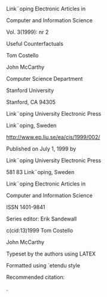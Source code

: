 Link¨oping Electronic Articles in

Computer and Information Science

Vol. 3(1999): nr 2

Useful Counterfactuals

Tom Costello

John McCarthy

Computer Science Department

Stanford University

Stanford, CA 94305

Link¨oping University Electronic Press

Link¨oping, Sweden

http://www.ep.liu.se/ea/cis/1999/002/

Published on July 1, 1999 by

Link¨oping University Electronic Press

581 83 Link¨oping, Sweden

Link¨oping Electronic Articles in

Computer and Information Science

ISSN 1401-9841

Series editor: Erik Sandewall

c(cid:13)1999 Tom Costello

John McCarthy

Typeset by the authors using LATEX

Formatted using ´etendu style

Recommended citation:

<Authors>. <Title>. Link¨oping Electronic Articles in

Computer and Information Science, Vol. 3(1999): nr 2.

http://www.ep.liu.se/ea/cis/1999/002/. July 1, 1999.

This URL will also contain a link to the authors’ home pages.

The publishers will keep this article on-line on the Internet

(or its possible replacement network in the future)

for a period of 25 years from the date of publication,

barring exceptional circumstances as described separately.

The on-line availability of the article implies

a permanent permission for anyone to read the article on-line,

to print out single copies of it, and to use it unchanged

for any non-commercial research and educational purpose,

including making copies for classroom use.

This permission can not be revoked by subsequent

transfers of copyright. All other uses of the article are

conditional on the consent of the copyright owners.

The publication of the article on the date stated above

included also the production of a limited number of copies

on paper, which were archived in Swedish university libraries

like all other written works published in Sweden.

The publisher has taken technical and administrative measures

to assure that the on-line version of the article will be

permanently accessible using the URL stated above,

unchanged, and permanently equal to the archived printed copies

at least until the expiration of the publication period.

For additional information about the Link¨oping University

Electronic Press and its procedures for publication and for

assurance of document integrity, please refer to

its WWW home page: http://www.ep.liu.se/

or by conventional mail to the address stated above.

Abstract

Counterfactual conditional sentences can be useful in artiﬁcial

intelligence as they are in human aﬀairs.

In particular, they

allow reasoners to learn from experiences that they did not quite

have.

Our tools for making inferences from counterfactuals permit

inferring sentences that are not themselves counterfactual. This

is what makes them useful.

A simple class of useful counterfactuals involves a change

of one component of a point in a space provided with a carte-

sian product structure. We call these cartesian counterfactuals.

Cartesian counterfactuals can be modeled by assignment and

contents functions as in program semantics. We also consider

the more general tree-structured counterfactuals.

Introduction

(1): “If another car had come over the hill when you

passed that car, there would have been a head-on colli-

sion.”

is a useful counterfactual conditional sentence. The driver will esti-

mate how long passing took and how much time he would have had if

another car had come over the hill. In this he uses his observation of

the distance to the top of the hill when he got back in the right hand

lane and his estimate of how long it would have taken a car suddenly

coming over the hill to cover that distance.

If he regards the counterfactual (1) as true, he will be more cau-

tious about passing in the future. If he regards it as false, it will be

because he thinks he had plenty of time to complete the maneuver

and get back in the right lane. If he regards it merely as a material

implication with a false antecedent, he’ll believe it but won’t take it

as a reason to change his driving habits.

We discuss such useful counterfactuals for two reasons. (1) We

expect them to be useful in AI systems. (2) We have found counter-

factuals inferred from experience and having behavioral consequences

to admit a richer theory than counterfactuals cooked up to serve as

examples of the semantics.

In general, a counterfactual conditional sentence ( counterfactual

for short ) is a sentence

p implies q,

in which the antecedent p is false. If implies is taken to be the ordi-

nary mathematical logical implication ⊃, then all counterfactuals are

true. However, in ordinary life, it is often useful to consider certain

counterfactuals, as in the above example (1), as being possibly false.

Also (1) may be a useful counterfactual because it permits the driver

to learn from an experience he didn’t quite have.

We will use (cid:31) to represent counterfactual implication, so that (1)

may be written

Another car was coming when you passed (cid:31) there was

a head-on collision.

Q. What can the driver learn if he believes (1)?

A. Whatever he could learn from “Another car came when you

passed, and there was a head-on collision.”

Three points.

1. We ignore the possibility that the collision might interfere with

the driver’s ability to learn.

2. What can be learned depends on the driver’s mechanisms for

learning. However, we propose that he applies the same learning

mechanism to the almost experience as he would apply to the real

experience.

3. The hypothetical experience is not a full possible world, e.g.

the name of the driver of the car that came over the hill isn’t deter-

mined. It is a theoretical entity in an approximate theory. [McCarthy, 2000]

treats approximate theories in some detail, but the simplest approxi-

mate theories for discussing counterfactuals are the theories of carte-

sian counterfactuals of the present article.

One straightforward inference from (1) is (2)

Another car comes when you pass under suﬃciently

similar circumstances ⊃ there is a head-on collision.

Thus a counterfactual conditional is used to infer a correspond-

ing ordinary conditional, univerally quantiﬁed over “similar circum-

stances”. Believing the counterfactual (1) lets us make the same gen-

eralization from the counterfactual conditional that we would make

had the collision occurred.

There is some resemblance between this inference and those used

to infer a scientiﬁc law, but there are two important diﬀerences. (1)

“similar circumstances” is often not spelled out in language. It can

be just circumstances that look the same. (2) The inference is from

a single experience; more is needed to infer a scientiﬁc law.

While counterfactuals are used in daily life, they have been most

studied in philosophy. The main philosophical goal has been to assign

meaning to these sentences. The Lewis/Stalnaker [Stalnaker, 1968]

[Stalnaker and Thomason, 1970] approach is the leading one. David

Lewis [Lewis, 1973] deﬁnes the truth of a counterfactual using the

notion of possible worlds. He posits that possible worlds are ordered

by comparative possibility. He then regards p (cid:31) q as true provided

q is true in the nearest possible worlds where p is true. He gives no

way of judging the closeness of worlds save that of considering the

counterfactuals. Thus it seems diﬃcult to evaluate the truth of any

particular counterfactual based on other evidence.

Moreover, he Lewis/Stalnaker approach oﬀers no way of inferring

non-counterfactual sentences from counterfactuals.

The truth of a counterfactual does not just depend on the state

of the world the way a direct observation does. There is always a

theory—in the above example, an implicit theory of driving shared by

the passenger and the driver. The theory is based on their experience

and what they have learned and been taught about driving.

2 Uses of Counterfactuals

For AI purposes we ask what kinds of counterfactuals are useful to

humans, as they are also likely to be the kinds useful to computer

programs. Concentrating on counterfactuals that are useful in that

believing them usefully aﬀects behavior may also have some philo-

sophical beneﬁts, because the reasoning leading to a useful counter-

factual and the useful conclusions drawn from it provide some guid-

ance about the best kind of theory.

We begin with some examples of the uses of particular counter-

factuals.

1. The counterfactual head-on collision of the introduction.

2. Two ski instructors see a pupil fall on a hill. One says “If

he had bent his knees more, he would not have fallen”. The

other disagrees and claims “If he had put his weight on his

downhill ski, he would not have fallen”. This example is from

[McCarthy, 1979]. Each one suggests a speciﬁc kind of lesson.

3. Our ski instructors could view the world in a diﬀerent way, and

both assent to the counterfactual, “if he had two more lessons

he would not have fallen”.

4. If Caesar had been in charge in Korea, he would have used

nuclear weapons.

If Caesar had been in charge in Korea, he

would have used catapults. Diﬀerent theoretical structures give

diﬀerent counterfactuals. Maybe the ﬁrst suggests that if we

are serious about winning, we should be more like Caesar. The

second doesn’t suggest anything.

5. If there had been one more book in that box you would not

have been able to lift it. The lesson is not to put too many

books in a box.

6. If wishes were horses, beggars would ride. We are far from

proposing a way of drawing conclusions from metaphors. This

very abstract counter-factual would have a very approximate

theory

Each of these counterfactuals tells us something about how the

world works. We can use this advice in future, if we ﬁnd ourselves in

a similar situation. The notion that the counterfactual is applicable

on similar occasions is important. If we are to use a counterfactual to

predict in a new occasion s, there must be some kind of test, whether

or not the new occasion s is suﬃciently similar to the situation that

gave rise to the counterfactual. This test is given by an approximate

theory.

The kind of approximate theories that are relevant to counterfac-

tuals are those covering only some aspects of the world. The theory

used in the car example does not include facts that determine whether

or not another car can come over the hill. Likewise the skier theory

does not determine if a skier bends his knees. The theories allowing

inferences about Caesar in Korea respectively relate to his character

as a general and the weapons he had. “If wishes were horses . . .

”, takes only advantage of the semantic parallel between having a

wish and having a material object. Approximate theories are more

thoroughly discussed in [McCarthy, 2000].

2.1 Learning

A skier might conclude that had he bent his knees on a certain slope

he would not have fallen. The skier can learn from this. It is im-

portant, if we are to use counterfactuals for learning that we can

recognize that they are sometimes false. In our ﬁrst example we can

imagine the response that “If there were another car it would have

been visible in time for me to avoid it”. This new counterfactual can

also be true or false.

The performance of learning algorithms improves when they have

more examples. Counterfactuals are one way to collect more examples

than can be found by direct experience. Often it is better to imagine

a data point than to experience it.

2.2 Prediction in similar circumstances

In so far as our knowledge of the world is incomplete, new sentences

can tell us more about the world. Every counterfactual we are told

gives us more information about how the world would be, if things

were only slightly diﬀerent, relative to some unstated approximate

theory. This information can later be used if we ﬁnd ourselves in a

situation with only a small number of diﬀerences between it and the

present, so that the approximate theory is applicable to both. The

counterfactual

“If there had been one more book in that box you

would not have been able to lift it.”

tell us that in future situations, that satisfy the unstated theory the

speaker considers, boxes with more books in them will be too heavy

to lift. This diﬀers from the learning we considered earlier, as this

is inferring a universal from a counterfactual, rather than using the

counterfactual as an instance in a learning algorithm.

If the approximate theory is unstated, to use this counterfactual

we need to infer what theory was used. A natural default to use here

is to assume that the speaker is using the same theory that you ﬁnd

appropriate to describe the situation.

We can apply counterfactuals in other situations because the the-

ories on which they are based are approximate. The truth of the

counterfactual only depends on certain features of the situation, and

when these features re-occur, the same inference may be made. In a

later section we give an example of where we can derive new facts,

that do not mention counterfactuals, from a counterfactual. In our

skiing domain, we show that we can derive a fact about the world

(that a certain slope is a turn), from the truth of a counterfactual,

(“if he had put his weight on his downhill ski, he would not have

fallen”).

Counterfactuals are useful for other purposes in AI. Ginsberg

[Ginsberg, 1986] suggests that they are useful for planning. They

also are closely related to the notion of causality, as discussed in

[Pearl, 1988] [Geﬀner, 1992],[Pearl, 2000].

3 Detailed Examples

Cartesian counterfactuals involve a counterfactual sentence, a theory,

a frame, and a world/point in the frame. The sentence is interpreted

by the theory, relative to the frame. We move through the frame,

from the current world, to a new point in the frame.

3.1 Rectangular co-ordinates

Example: 1 We consider a cartesian space of three components, x,

y, z. The theory provides a co-ordinate system for the space. We are

interested in the distance from a point to the origin:

s = (cid:112)x2 + y2 + z2

This sentence is our approximate theory.

Now consider the point (1, 2, 1). This will act as our current world.

We ask whether,

y = 3 (cid:31) s = √19.

(2)

Our cartesian structure implies that x and z hold their particular

values 1, 1. Therefore we have

s = √1 + 9 + 1, s = √11, s (cid:54)= √19.

Therefore (2) is an example of an untrue counterfactual. The coun-

terfactual “if y were 3 then s would be √11” is true, i.e. y = 3 (cid:31) s =

√11.

This example has all the essential elements of a cartesian coun-

terfactual. We have a cartesian space, whose points are the models

of the approximate theory and whose structure is given by the co-

ordinates. Each of these co-ordinates in this example is the value of

a variable. To ﬁnd the truth value of a counterfactual we change the

co-ordinate as speciﬁed by the left hand side and evaluate the right

hand side.

The co-ordinate frame we chose here, using the variables x, y, z,

is not the only possible frame. A transformation of those variables

would give a similar theory but with diﬀerent counterfactuals.. One

possibility is,

x(cid:48) = x + y, y, z,

Our initial state has the following values.

x(cid:48) = 3, y = 2, z = 1,

Given this co-ordinate system, the counterfactual y = 3 (cid:31) s = √19

is true, whereas it was false in the previous frame.

In this example, s was uniquely determined by the values of the

co-ordinates. We can imagine that another value r, is not uniquely

determined—we only know that it is smaller than s. Thus we have,

r ≤ (cid:112)x2 + y2 + z2.

Again, let us choose x, y, z to have the values (1, 2, 1). In this case

y = 3 (cid:31) r ≤ √11 is true, as we know that r ≤ s and s = √11.

Furthermore, we know that y = 3 (cid:31) r ≥ 10 is false. However,

when we cannot uniquely determine all other components in terms

of the co-ordinates, some counterfactuals are indeterminate. For in-

stance, we do not know the truth value of y = 3 (cid:31) r = √6.

Thus diﬀerent co-ordinate frame make diﬀerent counterfactuals

true. Thus three factors inﬂuence the truth of a counterfactual:

1. The space of possible states.

2. The co-ordinate frame on the space of possible states.

3. The current state.

The above rectangular co-ordinate system example hasn’t enough

structure to prefer one theory over another. However, suppose it were

speciﬁed that x, y and z were the co-ordinates along the walls and

the height of a point starting from the corner of a room. Then there

would be some reason for preferring the x-y-z theory and its asso-

ciated counterfactuals to the x(cid:48)-y-z theory and its associated coun-

terfactuals. When there is a clear reason to prefer one theory, its

counterfactuals can have a somewhat objective character. These are

the most useful. Even so, this would be a useful counterfactual only

imbedded in a larger theory that includes some goal.

3.2 The Almost Crash—Elaborated

We elaborate the almost-crash example slightly to say “might have

been a head-on collision” instead of “would have been a head-on

collision”. In this uncertain world, it is more realistic.

Suppose the driver estimates (triggered by the passenger’s state-

ment) that it will take 7 ± 2 seconds to complete the pass and get

back in the right lane. He also estimates that it will take 9 ± 3 sec-

onds to drop back and get in line and that if he stays in the left lane

and a car comes over the hill at that instant, he collision will occur

in 9 ± 5 seconds. He concludes that if a car comes over the hill at

that embarrassing moment the probability of a collision is 0.2. He

estimates the probability of a car coming over the hill at that instant

is between 0.001 and 0.0001. He concludes that the odds, while small,

are unacceptable.

We have expressed this example numerically, as might be appro-

priate for a robot. Formalizing this aspect of human behavior might

not be so numerical.

We can suppose that his estimate of the required passing time is

not an a priori estimate based on a theory of driving but is based

on how rapidly he was overtaking the other car, i.e.

is based on

this experience. Thus he learns to change his driving rules from

an experience of collision that he didn’t quite have. Much case-based

reasoning in real life is based on counterfactuals, although the theories

described in [Lenz et al., 1998, Leake and Plaza, 1997] do not include

counterfactual cases.

3.3 Formalization of the Skiing Examples

We now look at an axiomatization that formalizes some examples

of counterfactuals in a skiing domain. We sketch a formalization

of skiing, which includes both some facts about lessons, and some

facts about what happens when you ski. The formalization uses the

situation calculus discussed in [McCarthy and Hayes, 1969].

The analysis is designed to highlight several points.

1. Co-ordinate frames give a simple way of deﬁning semantics for

counterfactuals.

2. Diﬀerent frames are appropriate for diﬀerent points of view.

3. Diﬀerent frames can lead to diﬀerent counterfactuals.

We consider four counterfactuals. The ﬁrst two are from our

previously mentioned two ski instructors. Before we consider the

counterfactuals, we consider the following story.

Junior had 25 dollars. He went to a ski slope and

spent his money on one cheap lesson, that cost 25 dol-

lars. Cheap lessons teach you one skill each lesson, either

bending your knees on bumps, or if you have learned that,

then placing your weight on your downhill ski on turns.

Expensive lessons cost twice as much, but teach two skills

per lesson, in the same order. Thus, Junior learns to bend

his knees. He then goes skiing, at a time picked out by

situation 1, but when he comes to Slope4 he falls.

Slope4 is a turn, and according to our theory, unless

you place your weight on your downhill ski on turns you

fall. We also believe that unless you bend your knees on

a bump you fall, and that these behaviors happen only if

you have learned these skills.

Our ﬁrst counterfactual states that ‘ ‘if he had actually bent his

knees in situation 1 then he would not have fallen in the next situa-

tion”. This will be represented by the following counterfactual.

Actual(result(Bend, S1)) (cid:31) ¬holds(Fallen, Next(S1))

(3)

The other states that ‘ ‘if he had actually put his weight on the down-

hill ski in situation 1 then he would not have fallen in the next situ-

ation”. In our logical formalization this will be written.

Actual(result(Down, S1)) (cid:31) ¬holds(Fallen, Next(S1))

(4)

The diﬀerence can be resolved by ﬁnding out whether Slope4 has a

bump or is a turn. As Slope4 is a turn, the ﬁrst is false and the second

is true. Here, the counterfactuals are evaluated in a frame where what

Actually happens is a component. Thus, we can change the fact that

he bent his knees, without changing any other co-ordinate, and thus

infer that he does not fall.

Both our instructors can agree that ‘ ‘if he had chosen more ex-

pensive lessons, then he would not have fallen”.

Choice = Expensive (cid:31) ¬holds(Fallen, Next(S1))

(5)

Here they choose to keep the number of lessons ﬁxed, but make the

lessons better.

Our hero does not assent to the above conditional. He knows

that “if he chose the expensive lessons, he would not have had any

lessons”, as he cannot aﬀord it. Thus he believes that he would fall

if he chose expensive lessons,

Choice = Expensive (cid:31) holds(Fallen, Next(S1)).

(6)

Thus he still would not have learned the requisite skills. Expensive

lessons cost more, so he would not have been able to take as many

lessons.

The reason that the ski instructors diﬀer from our hero on this

conditional is that they allow the amount of money to vary, while our

hero allows the number of lessons to vary. They use diﬀerent frames

and thus get diﬀerent results.

We give an axiomatization of part of this domain in Section 5,

and now present a set of frames that gives the results for the ﬁrst two

counterfactuals.

3.4 Co-ordinate frames for Skiing

With the axiomatization of the above story given below we can now

consider the ﬁrst two counterfactuals. In each case we take an ap-

proximate theory, which will be some subset of the consequences of

the axioms in Section 5 , and a co-ordinate frame. From the theory

and the frame we judge the truth of the counterfactual. We show that

choosing diﬀerent approximate theories, or choosing diﬀerent frames

can lead to diﬀerent choices.

We give the co-ordinate frame that the two instructors use. They

choose what situations were actual, and what ﬂuents held at the

situation S1, and the type of Slope4 as their frame. Here tr is a truth

value. The co-ordinates in the frame are the following terms, (two of

these are propositions, and so take on the values true or false).

Next(S1), Typeslope4,

holds(Fallen, S1), holds(Skiing4, S1).

As their core approximate theory they take the axioms about the

eﬀects of various ski moves, 15, the axiom relating Next and Actual,

16, and the unique names and domain closure axioms and the frame

axioms 18. As the current world, they choose the values,

Next(S1) = result(Falls, S1) Typeslope4 = Turn

¬holds(Fallen, S1)

holds(Skiing4, S1)

as they agree that Junior did fall on a slope with a bump, while skiing

Slope4.

With this frame the following counterfactuals are false and true,

respectively.

Actual(result(Bend, S1)) (cid:31) ¬holds(Fallen, Next(S1))

Actual(result(Down, S1)) (cid:31) ¬holds(Fallen, Next(S1))

In contrast the counterfactual

Actual(result(Bend, S1)) ∧ Typeslope4 = Bump (cid:31)

¬holds(Fallen, Next(S1))

is true. We prove the ﬁrst two claims formally after introducing the

necessary machinery in the next section.

(7)

(8)

4 Cartesian Counterfactuals via State Vec-

tors

In the previous section we claimed that certain counterfactuals were

true, given some co-ordinate frames. We now give a preliminary

axiomatization in terms of state vectors that allows us to formally

prove these statements.

We can deﬁne cartesian counterfactuals in terms of state vectors

[McCarthy, 1962]. The value of a variable x in a state vector ξ is

c(x, ξ), while the state vector that is like ξ, save that x has been

assigned the value v, is a(x, v, ξ). We can axiomatize a and c as

follows.

∀x, v.ξ.c(x, a(x, v, ξ)) = v,

∀x, y, v, ξ.x (cid:54)= y → c(y, a(x, v, ξ)) = c(y, ξ)

(9)

(10)

(11)

(12)

(13)

The numerical example of subsection 3.1 is expressed as follows.

Let ξ0 represent the actual state of the world. We have

c(x, ξ0) = 1

c(y, ξ0) = 2

c(z, ξ0) = 1

We are interested in the function

s(ξ) = (cid:112)c(x, ξ)2 + c(y, ξ)2 + c(z, ξ)2.

The counterfactual

takes the form

y = 3 (cid:31) s = 7

s(a(y, 3, ξ0)) = 7.

It is obviously false.

Notice that while cartesian counterfactuals give a meaning to “if

x were 7”, they do not give a meaning to “if x + y were 7. This

is a feature, not a bug, because in ordinary common sense, counter-

factuals easily constructed from meaningful counterfactuals are often

without meaning.

In the above the “variables” x, y, and z are logically constants.

When we need to quantify over such variables, we need new variables

with an appropriate typographical distinction.

4.1 Relating State vectors to Propositions

The above way of rephrasing a counterfactual as a statement about

state-vectors is insuﬃcient in general. It does not specify how each

step is to be done in other cases. There are three steps.

1. The ﬁrst is to describe the current world as the contents of a

state vector. This is equation 10 above.

2. We now relativize all the other terms, those that are not co-

ordinates, in the theory, making them functions of a state vector

ξ. We replace the terms t that are co-ordinates by their the

contents functions applied to the term, i.e. c(t, xi). This gives

the equation 11 above.

3. The third and ﬁnal step is to interpret left hand side as a mod-

iﬁcation of the state vector. This step yields equation 13 in the

above example. We then judge the relativized right hand side

applied to the new state vector. That is we ask if the relativized

right hand side follows from the values of the co-ordinates ini-

tially, and the relativized theory.

Our state vector does not have values for all terms, just those in

our co-ordinate frame. Thus, for our numerical example, the set of

co-ordinates is,

x, y, z

We need to distinguish between the value of a constant x and its

name x. Here x in bold font refers to the name x, while x in plain

font denotes the value of x.

Let the state vector ξ assign these the terms1 nx, ny, nz. The

propositions that the state vector ξ encodes are thus the three propo-

sitions,

x = nx,

y = ny,

z = nz

Here we have used x, in plain font, as the proposition states that

the value of x is the value of the term nx.

We assign a co-ordinate a value using the a assignment function.

We can determine the value of a co-ordinate in a state vector using

c, the contents function.

We call the set of co-ordinates our frame, and we assume that

they are exactly the names of terms that are true of the predicate f .

Rather than assume that there is only a single frame, we can make

the frame an argument of c and a. This gives the axioms,

∀x, v, ξ, f.f (x) → c(x, a(x, v, ξ, f ), f ) = v

∀x, y, v, ξ, f.f (x) ∧ f (y) ∧ x (cid:54)= y →

c(y, a(x, v, ξ, f ), f ) = c(y, ξ, f )

However, for notational convenience we assume that the frame is

recoverable from the state vector, so we keep the ternary a and the

binary c whenever what frame we are using is clear from the context.

Our state vector thus uniquely determines the values of the co-

ordinates in the frame. From these values, we can determine a theory,

the set of sentences implied by the statements that the co-ordinates

have the values in the state vector.

The propositions that our state vector gives us may not be all the

facts about the world. In our numerical example, the extra fact,

s = (cid:112)x2 + y2 + z2

was also the case.

We usually insist that our approximate theory is consistent with

our frame. That is, the propositions true at every point in our frame

are consistent with the approximate theory.

1We alternately suppose that the state vector assigns values to the names of

constants, but for reasons of generality is is sometimes useful to be able to specify

that a constant is equal to a term, rather than to a value.

To reiterate, a co-ordinate frame, f , is a tuple of names of terms.

In the simplest case these are constants. A point p in a co-ordinate

frame f is a tuple of terms, equal in number to the co-ordinates of

f , and having the type/sort of the corresponding term in f . In the

simplest case, this is a tuple of values, the denotation of the terms.

The state vector that assigns the co-ordinates f the terms p is denoted

ξ(f, p).

The relativization of a theory A to a state vector variable ξ, writ-

ten A(ξ) and a set of co-ordinates X is the theory resulting from

replacing each co-ordinate x by c(x, ξ), and replacing each func-

tion, predicate and constant k not in X by a function from ξ to

the type/sort of k.

Deﬁnition: 1 Let fi be a term in a co-ordinate frame f , and let n

be a term, and let p = p1, . . . , pn be a point in f , the current world,

and let A be an approximate theory.

A counterfactual sentence fi = n (cid:31) ψ, is true in (cid:104)A, f, p(cid:105), if and

only if,

(cid:94)

j≤m

c(fj, ξ0) = pj, A(ξ0) |= ψ(a(fi, n, ξ0)).

We now consider our ﬁrst example. We deﬁne our frame as fol-

lows.

∀var.f0(var) ≡ (var = x) ∨ (var = y)

∨(var = z)

It is important to note that x, y, z are names of constants, not vari-

ables themselves.

We now deﬁne our initial state vector ξ0.

c(x, ξ0, f0) = 1, c(y, ξ0, f0) = 2,

c(z, ξ0, f0) = 1

We need unique names axioms for the names of terms. We use natural

numbers as their own names, for simplicity.

We then have that

c(x, a(y, 3, ξ0, f0), f0) = 1.

We can derive this from the second property of a and c, and the fact

that x (cid:54)= y.

We have x = 1, y = 3, z = 1 s = (cid:112)x2 + y2 + z2 |= s = √11.

We have this set of sentences as our theory, as these are the for-

mulas that result from the terms x, y etc. to their values, 1, etc. in

the state vector.

We now prove that the ﬁrst two counterfactuals that we consid-

ered in our skiing story are true and false respectively. To show this

we need to introduce an axiomatization of skiing, which we do in the

nest section. The axiomatization is only needed for proving the later

theorems, and may be skipped by the un-interested reader.

5 Axiomatization

This section presents a formalization of a skiing domain in the situa-

tion calculus. The major novelty of this domain is that it allows some

reasoning about the actions of an agent. Normally, in the situation

calculus all sequences of actions are considered. Here we look at what

sequences would happen given some facts about our agent’s beliefs

and some rules about how he acts.

We include the notion of an actual time line picked out of the

possible time lines in the situation calculus. This follows Reiter and

Pinto [Pinto and Reiter, 1993]. We enrich this with a Next partial

function, that picks out the next actual situation.

We have ﬁve sorts, the usual situation, ﬂuent and action sorts,

plus sorts for terrain types and skills.

We have ﬁve actions Skislope4, Falls and Bend, Down, and Wait.

We have ﬂuents, Fallen, Skiing4, Learned(sk) for every skill sk. Our

two skills are Bendknees and Downhillski.

We have that after his one lesson our hero knows how to bend his

knees.

holds(Learned(Bendknees), S0)

¬holds(Learned(Downhillski), S0)

¬holds(Fallen, S0)

¬holds(Skiing4, S0)

(14)

We now have some facts about what the actual time line is, given the

state of the world, and the knowledge of our hero. If our hero sees

a bump, and has learned to bend his knees, he will actually do so,

otherwise he will actually fall. If he sees a turn, then he will put his

weight on his downhill ski if he has learned to do that, otherwise he

will actually fall. We also add that if he does the wrong thing, then

he will fall, and add the results of falling etc.

∀s.Typeslope4 = Bump

∧holds(Learned(Bendknees), s) →

Actual(result(Bend, result(Skislope4, s)))

(15)

∀s.Typeslope4 = Bump

∧¬holds(Learned(Bendknees), s) →

Actual(result(Falls, result(Skislope4, s)))

∀s.Typeslope4 = Turn

∧holds(Learned(Downhillski), s) →

Actual(result(Down, result(Skislope4, s)))

∀s.Typeslope4 = Turn∧

¬holds(Learned(Downhillski), s) →

Actual(result(Falls, result(Skislope4, s)))

(16)

(17)

(18)

∀s.Typeslope4 = Turn ∧ holds(Skiing4, s) →

holds(Fallen, result(Bend, s))

∀s.Typeslope4 = Bump ∧ holds(Skiing4, s) →

holds(Fallen, result(Down, s))

∀s.holds(Fallen, result(Falls, s))

S1 = result(Skislope4, S0)

Actual(S0)

Actual(result(Skislope4, S0))

∀as.s (cid:54)= S0 ∧ s (cid:54)= S1 ∧ ¬∃a.s = r(a, S1) →

Actual(s) ≡ Actual(result(Wait, s))

These axioms are enough to pick out an actual timeline, of skiing

Slope4, then carrying out an action that depends on the terrain of

Slope4 and Junior’s knowledge, and then waiting for ever.

We now state that after every actual situation there is a unique

actual situation, that picked out by Next. We take this to be the

deﬁnition of a partial function Next, so that sentences containing

Next are notations for sentences containing Actual.

∀s.result(a, s) = Next(s)

≡ Actual(result(a, s))

def

We also add that Slope4 is a turn.

Typeslope4 = Turn

We also need to add unique names, domain closure, and frame

axioms.

We have as our unique names axioms, fully unique names, except

for the function Actual, the situation constant S1 and the constant

Typeslope4.

We now add our frame axioms for each ﬂuent.

∀a, s.holds(Skiing4, result(a, s)) ≡ a = Skislope4

∀s, a.a (cid:54)= Falls ∧ (a = Bend →

(a = Down → Typeslope4 (cid:54)= Bump∨

Typeslope4 (cid:54)= Turn ∨ ¬holds(Skiing4, s))∧

¬holds(Skiing4, s))

→ (holds(Fallen, s) ≡ holds(Fallen, result(a, s)))

∀s, f.f (cid:54)= Skiing4 →

holds(f, s) ≡ holds(f, result(Wait, s))

∀a, s, sk.holds(Learned(sk), s) ≡

holds(Learned(sk), result(a, s))

These are enough frame axioms to generate explanation closure ax-

ioms for every ﬂuent.

6 Deriving Counterfactuals

Theorem: 1 The counterfactual

Actual(result(Bend, S1)) (cid:31) holds(Fallen, Next(S1))

is true, in the theory A axiomatized by the axioms about the eﬀects of

various ski moves, 15, the axiom relating Next and Actual, 16, and

the unique names axioms and the frame axioms 18, with the following

frame,

Next(S1), Typeslope4,

holds(Skiing4, S1), holds(Fallen, S1),

and the following current world,

Next(S1) = result(Falls, S1) Typeslope4 = Turn

¬holds(Fallen, S1)

holds(Skiing4, S1)

Proof: We use the ﬁrst property of our assignment functions to

derive that, in our new world, Actual(result(Bend, S1)).

Actual(result(Bend, S1)) is a shorthand for the result of equating

a term in the frame, Next(S1), to the term result(Bend, S1).

We use the second property of our assignment function a to derive

that holds(Skiing4, S1). This follows as holds(Skiing4, S1) is in the

frame, and holds(Skiing4, S1) is true in our current world, so we have

that its value persists. We also show that Typeslope4 = Turn in the

same way.

We now use the eﬀect axiom to derive that

Finally the deﬁnition of Next, which is in the core theory gives us

holds(Fallen, result(Bend, S1)).

holds(Fallen, Next(S1)).

Theorem: 2 The counterfactual

Actual(result(Down, S1)) (cid:31) ¬holds(Fallen, Next(S1))

is true, in the theory A axiomatized above, with the frame and current

world speciﬁed above.

Proof: We use the ﬁrst property of our assignment functions to

derive that in our new world, Actual(result(Down, S1)) as above.

We use the second property of our assignment functions to derive

that holds(Skiing4, S1) and Typeslope4 = Turn as we did previously.

We now use the frame axiom 18 to derive that

¬holds(Fallen, result(Down, S1)),

using the given fact that holds(Skiing4, S1) and Typeslope4 = Turn.

Finally the deﬁnition of Next gives us

¬holds(Fallen, Next(S1)).

7 Deriving Facts from Counterfactuals

In this section we show that we can derive facts that do not contain

counterfactual implications from counterfactuals.

We take as our theory, the axioms in Section 5, save for the last

axiom Typeslope4 = Turn. From the counterfactual,

Actual(result(Down, S1)) (cid:31) ¬holds(Fallen, Next(S1))

we derive that, Typeslope4 = Turn.

Theorem: 3 Let the theory A be axiomatized by the axioms in Sec-

tion 5 save 17 and the counterfactual

Actual(result(Down, S1)) (cid:31) ¬holds(Fallen, Next(S1)),

judged relative to the approximate theory B axiomatized by the axioms

about the eﬀects of various ski moves, 15, the axiom relating Next and

Actual 16, and the unique names axioms and the frame axioms 18.

Let f (var) be deﬁned as follows:

∀var.f (var) ≡

var = Next(S1)∨

var = holds(Fallen, S1)

var = holds(Skiing4, S1)

Then, A |= Typeslope4 = Turn.

Proof: We ﬁrst note that in A, the co-ordinates have the values,

Falls, t, t. We expand the deﬁnition of a counterfactual being true,

namely,

c(Next(S1), ξ0) = result(Falls, S1),

c(holds(Fallen, S1), ξ0) = t,

c(holds(Skiing4, S1), ξ0) = t,

B(ξ0) |=

¬holds(Fallen, c(Next(S1), a(Next(S1), result(Down, S1), ξ0))).

to get, by replacing the function c everywhere its value at that argu-

ment,

Next(S1) = result(Down, S1),¬holds(Fallen, S1),

holds(Skiing4, S1), B |=

¬holds(Fallen, result(Down, S1))

This is a meta-theoretic statement, so we translate this into second

order logic, by quantifying over predicates, functions and objects in

the standard way2.

¬holds(cid:48)(Fallen(cid:48), S1(cid:48))∧

∀ ¯Z.Next(cid:48)(S1(cid:48)) = result(cid:48)(Down(cid:48), S1(cid:48))∧

holds(cid:48)(Skiing4(cid:48), S1(cid:48)) ∧ B[ ¯Z/ ¯Z (cid:48)] →

¬holds(cid:48)(Fallen(cid:48), Next(cid:48)(S1(cid:48))),

2We do not need to quantify over the domain, as in this case we have enough

axioms to ensure that the domains of each of our sorts are ﬁxed.

where ¯Z is the tuple of all constant symbols in the language, and ¯Z (cid:48)

is a tuple of variables, equal in type and arity to the constants in ¯Z,

we write variables in Z (cid:48) as Next(cid:48) etc.

This second order sentence captures the truth of the counterfac-

tual. We can conjoin this with the other axioms in the theory A, and

ask whether it implies, Typeslope4 = Turn in second order logic.

It does, as can be seen from instantiating the universally quanti-

ﬁed variables, with their corresponding constants, except for Actual(cid:48)

and Next(cid:48) which are instantiated by the predicate P true of the small-

est set of situations satisfying the formulas below, and the partial

# function, Next(cid:48)(cid:48)(s) = result(a, s) ≡ P (result(a, s)), deﬁned from P ,

P (S0) ∧ P (result(Skislope4, S0))∧

P (result(Down, result(Skislope4, S0)))

∧∀s.s (cid:54)= S0 ∧ s (cid:54)= result(Skislope4, S0)∧

P (result(Wait, s))

s (cid:54)= (result(Down, result(Skislope4, S0)) ∧ P (s) →

The result of instantiating these terms, and noting that the left hand

side is derivable from the theory A gives the sentence.

¬holds(Fallen, result(Down, S1))

However, we also have holds(Skiing4, s1), and the axiom,

∀s.Typeslope4 = Bump ∧ holds(Skiing4, s) →

holds(Fallen, result(Down, s))

Instantiating this with S1 and simplifying gives Typeslope4 (cid:54)= Bump.

As we know by domain closure that

Typeslope4 = Bump ∨ Typeslope4 = Turn,

we have

as required.

Typeslope4 = Turn,

8 Bayesian Networks

This approach can be seen to be similar to modeling systems with

structured equations [Simon, 1953]

[Druzdel and Simon, 1994], or

Bayesian networks [Balke and Pearl, 1994b] [Balke and Pearl, 1994a]

[Pearl, 1995]. Rather than have equations that give the value of a

variable, we have arbitrary propositions. The dependency relation-

ships are captured by the frame, rather than links.

In our model,

exogenous variables are in the frame, as are the functions that give

the value of the other variables. Updating the Bayes net can then be

seen to be updating the frame.

One major diﬀerence between our approach and structural equa-

tion models or Bayesian networks is that we consider arbitrary propo-

sitions, and consider these relative to a background approximate the-

ory. This approximate theory can be rich, that is, not completely

describable. The other major diﬀerence is that Bayesian networks

focus on the probability distribution of certain variables, rather than

on facts in general.

We now brieﬂy sketch Galles’s and Pearl’s formalization of causal

models, their generalization of structural equations.

Deﬁnition: 2 A causal model is a triple M = (cid:104)U, V, F(cid:105), where U is

a set of variables, called exogenous variables, V is a set of variables,

disjoint from U , called endogenous variables, and F is a set of func-

tions fi, from U ∪ (V /vi) to vi for each vi in V . We shall sometimes

represent a function fi by a deﬁning equation for vi.

If X is a tuple of variables in V , and x a tuple of values for the

elements of X, we write X = x, for the set of equations that result

in equating the elements of x with the corresponding value in x.

A sub-model MX of M is the causal model,

where

Mx = (cid:104)U, V, FX(cid:105)

FX = {fi : Vi /∈ X} ∪ {X = x}

If Y is a variable in V , the potential response of Y to equating X

to x is the solution for Y of the equations FX .

The counterfactual X = x (cid:31) Y = y is true if y is the potential

response of Y to equating X to x.

We now show how to represent causal model as a cartesian frame.

Deﬁnition: 3 Let M = (cid:104)U, V, F(cid:105), be a causal model where U =

{u1, . . . , um}, V = (cid:104)v1, . . . , vn(cid:105), and

F = {vi = fi(u1, . . . , um, v1, . . . , vi−1, vi+1, . . . , vn)|i ≤ n}.

The cartesian frame for M is in the equational language, with

variables, ui|i ≤ m and functions, vi of n + m − 1 arguments, and

functions.

The cartesian frame M F is the set of function terms vi, and the

current world M W is the tuple,

f1(u1, . . . , um, v2, . . . , vn),

. . . , fi(u1, . . . , um, v1, . . . , vi−1, vi+1, . . . , vn),

. . . f1(u1, . . . , um, v1, . . . , vn−1).

We now show that X = x (cid:31) Y = y is true in a causal model M if

# and only if X = x (cid:31) Y = y is true in the cartesian frame M F , with

current world M W .

Theorem: 4 X = x (cid:31) Y = y is true in a causal model M if and

# only if (cid:86) X = x (cid:31) Y = y is true in the cartesian frame M F , with

current world M W .

Proof: We prove this by showing that the equations in sub-model

MX are exactly the formulas encoded by the result of updating the

state vector ξ(M F , M W ) by each element of X = x.

The sub-model MX is the causal model,

where

Mx = (cid:104)U, V, FX(cid:105)

FX = {fi : vi /∈ X} ∪ {X = x}

The formulas encoded by a(vi, z, ξ(M F , M W )) are

The formulas encoded by the sequence of assignments is

{fi : vi (cid:54)= z} ∪ {vi = z}.

{fi : vi /∈ X} ∪ {X = x}.

To show this, it is enough to realize that no vi can appear twice in

X, and thus every distinct update updates a distinct variable.

Thus the equations in sub-model MX is exactly the formulas en-

coded. Finally, the conditions for y being a potential response of Y

to equating X to x are exactly the conditions for Y = y following

from the equations,

{fi : vi /∈ X} ∪ {X = x}.

9 An Application of Cartesian Counterfactu-

als

Cartesian counterfactuals have been used to answer challenge ques-

tions in the U.S. DARPA (Defense Advanced Projects Agency) High

Performance Knowledge Bases (HPKB) program.

In this section

brieﬂy explain what this project does, and then we some examples of

how cartesian counterfactuals are used.

The HPKB program is developing technology to build large (10

to 100 thousand axioms), reusable knowledge bases that can answer

questions on a speciﬁc topic. One branch of the project considers

Crisis Analysis. That is, it attempts to answer the kinds of questions

intelligence analysts would ask when a crisis erupted somewhere in

the world.

The HPKB project is competitive. The research groups are divid-

ing into two groups, and build competing systems, which are tested

yearly on their ability to answer newly posed questions about a cho-

sen topic. These questions range from the (seemingly) simple, “What

is the diﬀerence between sarin and anthrax?”, to quite involved coun-

terfactuals.

In order to even meaningfully state the counterfactuals, we need

to give some background information. Here we give an extract from

a scenario, modiﬁed by string substitution to be set in the world of

the Lord of the Rings.

Mordor supplies a hobbit terrorist group, the Hobbit

Liberation Army (HLA), with money, explosives, small

arms, and advisors and oﬀers the use of a training facil-

ity near Gondor. Mordor arranges to acquire weapons-

grade anthrax from a Ranger Maﬁa cell. Mordor con-

tacts an Elvish biological weapons expert, known only as

Feanor, who agrees to supply Mordor with equipment and

weapons-engineering skills to complete the weaponization

of several small biological devices.

...

The orcs of Mordor, aided by the nefarious Elvish biolog-

ical weapons expert, successfully build a small, hobbit-

portable anthrax sprayer. Separately, arrangements are

made with the HLA to begin training exercises in Mordor

at the western terrorist training camp.

...

Although entirely hypothetical, the scenario is very detailed, running

to 15 pages.

Given this scenario, (called the Y1 Phase II LOTR Scenario) the

following counterfactual was posed.

How would the Y1 Phase II Lord of the Rings Sce-

nario be aﬀected if BW experts of Mordor did not pro-

vide advanced technology and scientiﬁc expertise aid to a

terrorist group?

This question can be stated in KIF (knowledge interchange for-

mat) as follows.

(and

(not (occurs-in ?event (scenario-minus

?event1 Y2-scenario)))

Y2-Scenario ))

(occurs-in ?event (day ?n

(supply ?event1)

(object-acted-on ?event1 ?aid)

(indirect-object-to ?event1 ?group)

(terrorist-group ?group)

(expertise ?aid)

(actor ?event1 ?experts)

(citizens-of ?expert Mordor)

(expert ?experts)

(information-about ?aid advanced-technology)

(actor ?event ?actor)

)

In the system built by the one team, to which the Formal Reason-

ing Group is associated, this query is sent to a theorem prover (ATP),

which extracts binding from a knowledge base for the variables (the

names preceded by a question mark). The binding are then trans-

lated into a natural language answer, and the proof into a natural

language explanation of the answer. We will not discuss these parts

further, as they do not bear on the use of cartesian counterfactuals.

The system ﬁnd the correct answer, namely Mordor would not

have been able to weaponize the anthrax, by reasoning that had they

not received the elvish aid, then they would not have been able to

weaponize the material, as biological weapon engineering skills are

necessary for this task. The reasoning is about 40 resolution steps,

and involves 7 rules and 30 ground facts.

In the case of this counterfactual, the frame is the facts true at

the beginning of the scenario, and the events that occur before the

elvish aid arrives. The events that occur later are not in the frame,

as they are not independent of the earlier events.

Counterfactuals are included in the HPKB project as they are a

very natural way to explore an evolving situation. When thinking

about the present, past cases, and counterfactual variants of them

are often employed.

10 Theories admitting counterfactuals

As stated earlier, diﬀerent theories admit diﬀerent counterfactuals.

Our goal is to make this more deﬁnite for common sense theories, but

theories involving diﬀerential equations (and diﬀerence equations) ad-

mit particular kinds of counterfactuals in informative ways. We dis-

cuss them ﬁrst and then move on to common sense theories for which

counterfactuals are more important.

10.1 Theories given by diﬀerential equations

Theories given by diﬀerential equations give some clearcut examples.

The solutions are determined by boundary conditions. If the the-

ory includes both the diﬀerential equations and the boundary con-

ditions, the most obvious counterfactual is to keep the diﬀerential

equations and change the boundary conditions to a diﬀerent set of

admissible boundary conditions.

A simple example is provided by the equations of celestial mechan-

ics regarding the planets as point masses. We can use the equations

to predict the future of the system from the present but with Mars

having a diﬀerent position and velocity than it has at present. We

can also solve the equations supposing a sudden change in the mass

of Mars in this theory.

A more complex theory in which Mars has a distribution of mass,

which might be necessary to predict the future positions of Deimos

and Phobos (the moons of Mars), would not consider a sudden change

of the mass of Mars that didn’t specify how the new mass was dis-

tributed as a deﬁnite alternate initial state.

Other counterfactuals are not meaningful in celestial mechanics,

e.g. what if Mars had a circular orbit. This isn’t meaningful, because

even if Mars started along a circle, you would have to make arbitrary

assumptions in order to keep it there and might end up violating the

law of conservation of momentum.

However, the diﬀerential equations don’t need to involve time

to admit counterfactuals. A theory that gives the distribution of

potential in a region as a function of the distribution on the boundary

can also consider altered values on the boundary.

The same considerations that apply to diﬀerential equations apply

to diﬀerence equations.

What if the deuteron had a mass one percent larger than it does?

For chemistry and the theory of atomic spectra this is a reasonable

counterfactual. For example, its eﬀect on spectra and the rate of

chemical reactions could be predicted. However, this is a meaningless

counterfactual for nuclear physics, because it doesn’t say whether

the extra mass is in the proton or the neutron or somewhere else.

Quantum mechanics doesn’t tolerate giving a proton or neutron a

diﬀerent mass in a particular atom, because it violates the notion of

identical particles required to apply the anti-symmetry rule for wave

functions.

Thus we see that counterfactuals reasonable at one level of theory

may be unreasonable at a more fundamental level.

Such counterfactuals in physics are appropriately handled infor-

mally — as long as the physicists are people. Robotic common sense

reasoning requires a formal treatment.

10.2 Common sense theories

Situation calculus theories are somewhat similar to celestial mechan-

ics in the kinds of counterfactuals they admit. However, diﬀerent

situation calculus formalizations of the same phenomenon may ad-

mit diﬀerent counterfactuals.

Consider two similar theories, the Yale Shooting Problem with

the additional statement what walking implies being alive, and the

Yale Shooting Problem with the additional rule that shooting causes

someone to stop walking (when the gun is loaded). These theories

are equivalent when we add induction, as the domain constraint can

be derived by an induction.

We now consider what might happen if the gun was a pellet gun.

Pellet guns wounds, though painful are not fatal. Thus, we remove

the eﬀect axiom that states shooting kills. In one case, we are left with

the eﬀect axiom that shooting stops someone walking, even though

it does not kill them—a reasonable conclusion. In the other, we are

left with no eﬀects, as the second eﬀect axiom was a consequence of

the domain constraint and the axiom that shooting kills.

Thus how we axiomatize our theory can alter the truth of coun-

terfactuals.

11 Non-cartesian counterfactuals

So far we have considered cartesian counterfactuals. In this section

we consider how we can go beyond this basic case. The essential

restriction that characterizes cartesian counterfactuals is that every

point in the product space is a meaningful state of aﬀairs. Thus,

if we have a frame with co-ordinates x, y and z, we can choose any

values for x, y and z, say nx, ny, and nz, and the theory that we

get when we add x = nx, y = ny, z = nz to our approximate theory

correctly predicts the truth of counterfactuals with premises asserting

the values of x, etc.

Sometimes there are assignments of co-ordinates that are not

meaningful. This can be because the co-ordinates having those values

breaks some rule, or is impossible. In other cases, though those val-

ues of the co-ordinates are not excluded by our approximate theory,

it may be that our approximate theory does not correctly predict the

outcome for those values. Finally, so co-ordinates are not meaningful

given when other co-ordinates have certain values. For instance, a

choice of whether to bend ones knees or not does not make sense

unless you are skiing.

This is made clearer by some examples.

The ﬁrst example shows a case where some values of the co-

In this theory

ordinates are excluded by the approximate theory.

x is the height of the bottom of a spring, and y the height of the

top of the spring, s is then the height of the spring, and f the force

outwards on each endpoint. l is the length of the spring at rest, and

e the elasticity. In this case, Hooke’s Law tells us “ut tensio sic vis”,

i.e. the force is proportional to the extension of the spring, where e

is the proportion, and further, it is in the opposite direction.

Consider the following approximate theory,

x > y

s = x − y

f = −e ∗ (s − l)

l = 2

e = 1

In the current world x = 3, y = 5, so the spring is at its nominal

length.

Then, if we have x, y as our co-ordinate frame, we have that if

x = 1 (cid:31) s = 4, further we have that x = 1 (cid:31) f = −2, that is, the

force on the bottom of the string is 2 units upwards.

What would happen if we moved the bottom of the string to

position 6. In the real world, this would be either impossible, (as we

would try to push something through itself), or possibly we might

end up with a reversed situation.

In either case, the approximate

theory is no longer the case. We can tell this because the theory

makes the following counterfactual true x = 6 (cid:31) ⊥.

However, sometimes we will go outside the range of meaning-

fulness of our approximate theory without reaching a contradiction

inside it. Consider our spring theory above. Suppose that the spring

breaks3 when it is stretched to length 6.

Our theory tells us that y = 10 > f = −10. This is incorrect,

but we cannot tell this from our approximate theory alone. In the

previous case we could detect a problem because of inconsistency. In

this case, we cannot detect the problem in that way.

In both these cases, out theory was cartesian in a certain region,

but outside that region, that simple structure broke down, and the

cartesian structure no longer provided meaningful answers.

12 Tree Structures of Possibilities

To go beyond cartesian counterfactuals, it is useful to consider trees

of possibilities. A node in the tree corresponds to ﬁxing some of the

aspects of the entity being considered and regarding the others as

variable.

To ﬁx the ideas, let the entity be the world and its history—but

there are others.

We consider trees with ﬁnite branching and ﬁnite depth. We may

regard the leaves as possible worlds.

A theory of counterfactuals based on the trees can have more

structure than theories based solely on the possible worlds.

Returning to the adventures of Junior, we consider the node A

from which the possibilities branch according to whether Junior went

surﬁng, went skiing or stayed home. If Junior went skiing, it makes

sense to ask whether he took cheap skiing lessons, expensive skiing

lessons or none. These are edges leading from the node leading from

the edge in which he went skiing. If he went surﬁng, there are no

edges leading from that node corresponding to the diﬀerent skiing

lessons. [Therefore, we don’t have a cartesian product structure, but

we could force one by putting edges for the kinds of ski lessons leading

from the node in which he went surﬁng. We don’t do that.]

3Steel springs will tend to stretch permanently when stretched or deformed

beyond a certain point, but other materials, such as glass will break almost im-

mediately outside their elastic region, especially if pulled quickly.

Now let us suppose that Junior had lunch on the given day, re-

gardless of whether he skied or surfed. If he went skiing or surﬁng, we

suppose that at lunch that he may have had either a hamburger or a

hot dog or a pizza. If he stayed home he had chicken soup. In fact

suppose that he had a hamburger. Now consider the counterfactual,

“If Junior had had a hot dog, he would have had indigestion.” This

counterfactual may be stated either about the skiing node or about

the surﬁng node. Let’s put in another branch on whether Junior

telephoned Deborah or Sheila or neither.

We can imagine the tree of possibilities to have been constructed

in two ways. in one the split on what Junior had for lunch precedes

in the tree the split on whom he telephoned. We say “precedes in the

tree”, because we are not concerned with the temporal order of these

events, ignoring the fact that if he telephoned Deborah he had to

do it before lunch whereas telephoning Sheila would have been done

after lunch.

Let the variable x have the value 1, 2 or 3 according to whether

Junior went skiing, surﬁng or stayed home. Let y have one of these

values according to whether he had expensive lessons, cheap lessons

or none. Let z have values according to what he had for lunch and

w have values according to whom he telephoned.

We can label the edges of the tree. The edges from node A

are labeled, x = 1, x = 2, and x = 3. We can use a notation

for this reminiscent of the notation used for state vectors and write

a(x, 1, A) or more explicitly a(“Junior went skiing”, A). However, in

the tree case, we don’t have all the nice properties of the state vector

case. The edges leading from the node a(x, 1, A) are labelled y = 1,

y = 2 and y = 3. However, the edges leading from a(x, 2, A) and

a(x, 3, A) have no y-labels nor do any of their successors in the tree,

i.e. a(y, 1, a(x, 2, A)) is undeﬁned. If Junior didn’t go skiing, there is

no branch according to what kind of lessons he took.

Here are the trees. Tree 1 puts skiing, surﬁng and home on the

edges leading from A, and Tree 2 puts whom he telephoned on these

edges.

The z and w situations are simpler. Provided the value of x is 1

or 2, the tree may be arranged to put the edges labelled with z before

or after the edges labelled with w. We can write, for example,

(∀αβγ)(γ (cid:54)= 1

→ a(w, β, a(z, α, a(x, γ, A))) = a(w, β, a(z, α, a(x, γ, A))))

This is a local cartesian product case. We can say that the variables

z and w commute. The relation between z and x is more complex,

because telephoning and having hot dogs for lunch arise only when x

is 1 or 2. Also when x = 1, z and w may jointly commute with y.

We say that a pair of co-ordinates x1, x2 is locally cartesian under

(19)

a condition φ, when

φ → ∀v1, v2.a(x1, v1, a(x2, v2, A)) = a(x1, v1, a(x2, v2, A))

(20)

This notion make sense for sets of co-ordinates. A set of co-ordinates

are locally cartesian under a condition φ, when all orders of assign-

ment agree.

We can now write

(∀α)(α = 1 ∨ α = 2) →

Eats(HotDog, a(x, α, A))

(cid:31) Holds(Indigestion, N ext(a(x, α, A)))

The branching tree of propositional possibilities is isomorphic

to the structure of compound conditional expressions discussed in

[McCarthy, 1963].

13 Conclusions

We have shown the usefulness of counterfactuals in theories with a

cartesian product structure, showing how to infer such counterfactu-

als and how to make inferences from them. We also consider more

general tree-structured counterfactuals.

We do not claim there is a single set of true counterfactuals.

Rather, a counterfactual can only be judged relative to a background

theory. In the cartesian case, the theory involves a choice of a “co-

ordinate frame”.

These counterfactuals give information about how the world be-

haves, so that in future situations the reasoner can better predict

what will happen.

To be useful, a counterfactual needs to be imbedded in a theory

that includes goals or a notion of utility.

The theories inhabited by counterfactuals are usually approxi-

mate theories of the world and sometimes involve concepts and ob-

jects that are not fully deﬁned. Approximate theories and approxi-

mate objects and their relationships are discussed in [McCarthy, 2000].

Acknowledgments

A preliminary version of this article was accepted for the 1998 NCAI

but was withdrawn in disagreement with AAAI’s policy of requir-

ing assignment of copyright. This research has been partly sup-

ported by ARPA contract no. USC 621915, the ARPA/Rome Labo-

ratory planning initiative under grant (ONR) N00014-94-1-0775 and

ARPA/AFOSR under (AFOSR) grant # F49620-97-1-0207.

References

[Balke and Pearl, 1994a] Balke, A. and Pearl, J. (1994a). Counter-

factuals and Policy Analysis in Structural Models. In Besnard, P.

and Hanks, S., editors, Uncertainty in Artiﬁcial Intelligence 11,

pages 11–18. Morgan Kaufmann.

[Balke and Pearl, 1994b] Balke, A. and Pearl, J. (1994b). Coun-

terfactuals Probabilities: Computational Methods, Bounds, and

Applications. In de Mantaras, R. L. and Poole, D., editors, Un-

certainty in Artiﬁcial Intelligence 10, pages 46–54. Morgan Kauf-

mann, San Mateo, California.

[Druzdel and Simon, 1994] Druzdel, M. J. and Simon, H. A. (1994).

A structured probabilistic representation of action.

In Proceed-

ings of the Tenth Annual Conference on Uncertainty in Artiﬁcial

Intelligence (UAI-94), pages 154–161.

[Geﬀner, 1992] Geﬀner, H. (1992). Default Reasoning: Causal and

Conditional Theories. ACM Doctoral dissertation award: 1990.

MIT Press.

[Ginsberg, 1986] Ginsberg, M. L. (1986). Counterfactuals. Artiﬁcial

Intelligence, 30.

[Leake and Plaza, 1997] Leake, D. and Plaza, E., editors (1997).

Case-Based Reasoning Research and Development, Proceedings

of the 2nd International Conference on Case-Based Reasoning

(ICCBR-97), Lecture Notes in Artiﬁcial Intelligence, Berlin.

Springer-Verlag.

[Lenz et al., 1998] Lenz, M., Bartsch-Sporl, B., H-D., B., and Wess,

S., editors (1998). Case-Based Reasoning Technology: from foun-

dations to applications. Number 1400 in Lecture Notes In AI.

Springer-Verlag.

[Lewis, 1973] Lewis, D. (1973). Counterfactuals. Harvard University

Press.

[McCarthy, 1962] McCarthy, J. (1962). Towards a mathematical sci-

ence of computation. In Information Processing ’62, pages 21–28.

North-Holland. Proceedings of 1962 IFIP Congress.

[McCarthy, 1963] McCarthy, J. (1963). A Basis for a Mathematical

Theory of Computation4. In Braﬀort, P. and Hirschberg, D., ed-

itors, Computer Programming and Formal Systems, pages 33–70.

North-Holland, Amsterdam.

[McCarthy, 1979] McCarthy, J. (1979). Ascribing mental quali-

ties to machines5.

In Ringle, M., editor, Philosophical Perspec-

tives in Artiﬁcial Intelligence. Harvester Press. Reprinted in

[McCarthy, 1990].

[McCarthy, 1990] McCarthy, J. (1990). Formalizing Common Sense:

Papers by John McCarthy. Ablex Publishing Corporation.

4http://www-formal.stanford.edu/jmc/basis.html

5http://www-formal.stanford.edu/jmc/ascribing.html

[McCarthy, 2000] McCarthy, J. (2000). Approximate objects and

approximate theories6. In Cohn, A. G., Giunchiglia, F., and Sel-

man, B., editors, KR2000: Principles of Knowledge Representation

and Reasoning,Proceedings of the Seventh International conference,

pages 519–526. Morgan-Kaufman.

[McCarthy and Hayes, 1969] McCarthy, J. and Hayes, P. J. (1969).

Some Philosophical Problems from the Standpoint of Artiﬁcial In-

telligence7. In Meltzer, B. and Michie, D., editors, Machine Intel-

ligence 4, pages 463–502. Edinburgh University Press.

[Pearl, 1988] Pearl, J. (1988). Embracing causality in formal reason-

ing. Artiﬁcial Intelligence, 35:259–271.

[Pearl, 1995] Pearl, J. (1995). Causation, Action and Counterfac-

tuals.

In Gammerman, A., editor, Computational Learning and

Probabilistic Reasoning, pages 235–255. John Wiley and Sons, New

York.

[Pearl, 2000] Pearl, J. (2000). Causality: models, reasoning, and in-

ference. Cambridge University Press.

[Pinto and Reiter, 1993] Pinto, J. and Reiter, R. (1993). Adding a

time line to the situation calculus. In Second Symposium on Logical

Formalizations of Commonsense Reasoning, pages 172–177.

[Simon, 1953] Simon, H. A. (1953). Causal ordering and identiﬁa-

bility. In Studies in Econometric Method., number 14 in Cowles

Commission for Research in Economics., monograph III. John Wi-

ley and Sons, Inc., New York.

[Stalnaker, 1968] Stalnaker, R. (1968). A theory of conditionals. In

Rescher, N., editor, Studies in logical theory, number 2 in American

philosophical quarterly monograph series. Blackwell, Oxford. Also

appears in Ifs, (ed., by W. Harper, R. C. Stalnaker and G. Pearce),

Reidel, Dordrecht, 1981.

[Stalnaker and Thomason, 1970] Stalnaker, R. and Thomason, R. H.

(1970). A semantic analysis of conditional logic. Theoria, 36:23–42.

6http://www.formal.stanford.edu/jmc/approximate.html

7http://www-formal.stanford.edu/jmc/mcchay69.html

